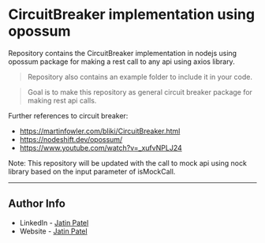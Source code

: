 # CircuitBreaker implementation using opossum

Repository contains the CircuitBreaker implementation in nodejs using opossum package for making a rest call to any api using axios library.

> Repository also contains an example folder to include it in your code.

> Goal is to make this repository as general circuit breaker package for making rest api calls.

Further references to circuit breaker:
- https://martinfowler.com/bliki/CircuitBreaker.html
- https://nodeshift.dev/opossum/
- https://www.youtube.com/watch?v=_xufvNPLJ24

Note: This repository will be updated with the call to mock api using nock library based on the input parameter of isMockCall.

---
## Author Info

- LinkedIn - [Jatin Patel](https://www.linkedin.com/in/jatinpatel136/)
- Website -  [Jatin Patel](https://www.jatinpatel.in)
